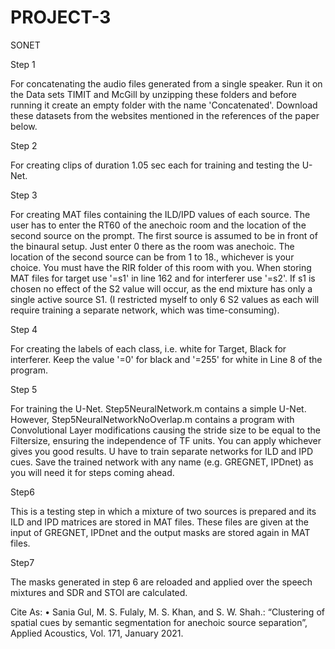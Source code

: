 # PROJECT-3
SONET

Step 1

For concatenating the audio files generated from a single speaker. Run it on the Data sets TIMIT and McGill by unzipping these folders and before running it create an empty folder with the name 'Concatenated'. Download these datasets from the websites mentioned in the references of the paper below.

Step 2

For creating clips of duration 1.05 sec each for training and testing the U-Net.

Step 3

For creating MAT files containing the ILD/IPD values of each source. The user has to enter the RT60 of the anechoic room and the location of the second source on the prompt. The first source is assumed to be in front of the binaural setup. Just enter 0 there as the room was anechoic. The location of the second source can be from 1 to 18., whichever is your choice. You must have the RIR folder of this room with you. When storing MAT files for target use '=s1' in line 162 and for interferer use '=s2'. If s1 is chosen no effect of the S2 value will occur, as the end mixture has only a single active source S1. (I restricted myself to only 6 S2 values as each will require training a separate network, which was time-consuming).

Step 4

For creating the labels of each class, i.e. white for Target, Black for interferer. Keep the value '=0' for black and '=255' for white in Line 8 of the program.

Step 5

For training the U-Net. Step5NeuralNetwork.m contains a simple U-Net. However, Step5NeuralNetworkNoOverlap.m contains a program with Convolutional Layer modifications causing the stride size to be equal to the Filtersize, ensuring the independence of TF units. You can apply whichever gives you good results. U have to train separate networks for ILD and IPD cues. Save the trained network with any name (e.g. GREGNET, IPDnet) as you will need it for steps coming ahead.

Step6

This is a testing step in which a mixture of two sources is prepared and its ILD and IPD matrices are stored in MAT files. These files are given at the input of GREGNET, IPDnet and the output masks are stored again in MAT files.

Step7

The masks generated in step 6 are reloaded and applied over the speech mixtures and SDR and STOI are calculated.



Cite As: •	Sania Gul, M. S. Fulaly, M. S. Khan, and S. W. Shah.: “Clustering of spatial cues by semantic segmentation for anechoic source separation”, Applied Acoustics, Vol. 171, January 2021.

